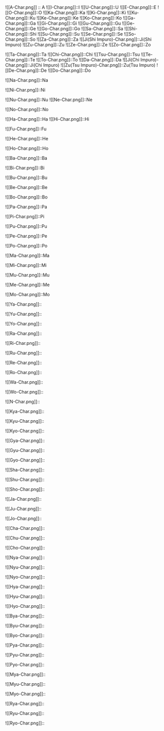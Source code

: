 
![[A-Char.png]] :: A <!--SR:!2024-04-01,15,290-->
![[I-Char.png]]::I <!--SR:!2024-04-02,16,290-->
![[U-Char.png]]::U <!--SR:!2024-03-30,13,290-->
![[E-Char.png]]::E <!--SR:!2024-04-03,17,290-->
![[O-Char.png]]::O <!--SR:!2024-03-30,13,290-->
![[Ka-Char.png]]::Ka <!--SR:!2024-03-30,13,290-->
![[Ki-Char.png]]::Ki <!--SR:!2024-04-02,16,290-->
![[Ku-Char.png]]::Ku <!--SR:!2024-03-30,13,290-->
![[Ke-Char.png]]::Ke <!--SR:!2024-03-19,2,250-->
![[Ko-Char.png]]::Ko <!--SR:!2024-03-25,10,270-->
![[Ga-Char.png]]::Ga <!--SR:!2024-03-31,14,290-->
![[Gi-Char.png]]::Gi <!--SR:!2024-03-19,2,250-->
![[Gu-Char.png]]::Gu <!--SR:!2024-03-31,14,290-->
![[Ge-Char.png]]::Ge <!--SR:!2024-03-19,2,250-->
![[Go-Char.png]]::Go <!--SR:!2024-04-02,16,290-->
![[Sa-Char.png]]::Sa <!--SR:!2024-03-31,14,290-->
![[Shi-Char.png]]::Shi <!--SR:!2024-04-03,17,290-->
![[Su-Char.png]]::Su <!--SR:!2024-04-01,15,290-->
![[Se-Char.png]]::Se <!--SR:!2024-03-26,11,270-->
![[So-Char.png]]::So <!--SR:!2024-03-18,1,210-->
![[Za-Char.png]]::Za <!--SR:!2024-04-03,17,290-->
![[Ji(Shi Impuro)-Char.png]]::Ji(Shi Impuro) <!--SR:!2024-03-31,14,290-->
![[Zu-Char.png]]::Zu <!--SR:!2024-03-28,11,270-->
![[Ze-Char.png]]::Ze <!--SR:!2024-03-21,6,250-->
![[Zo-Char.png]]::Zo <!--SR:!2024-03-18,3,230-->

![[Ta-Char.png]]::Ta <!--SR:!2024-03-29,12,270-->
![[Chi-Char.png]]::Chi <!--SR:!2024-03-30,13,290-->
![[Tsu-Char.png]]::Tsu <!--SR:!2024-03-31,14,290-->
![[Te-Char.png]]::Te <!--SR:!2024-03-31,14,290-->
![[To-Char.png]]::To <!--SR:!2024-03-31,14,290-->
![[Da-Char.png]]::Da <!--SR:!2024-04-01,15,290-->
![[Ji(Chi Impuro)-Char.png]]::Ji(Chi Impuro) <!--SR:!2024-03-31,14,290-->
![[Zu(Tsu Impuro)-Char.png]]::Zu(Tsu Impuro) <!--SR:!2024-03-19,2,250-->
![[De-Char.png]]::De <!--SR:!2024-03-27,10,270-->
![[Do-Char.png]]::Do <!--SR:!2024-04-01,15,290-->

![[Na-Char.png]]::Na <!--SR:!2024-03-19,2,223-->

![[Ni-Char.png]]::Ni <!--SR:!2024-03-23,6,263-->

![[Nu-Char.png]]::Nu <!--SR:!2024-03-18,1,203-->
![[Ne-Char.png]]::Ne <!--SR:!2024-03-19,2,223-->

![[No-Char.png]]::No <!--SR:!2024-03-19,2,243-->

![[Ha-Char.png]]::Ha <!--SR:!2024-03-19,2,223-->
![[Hi-Char.png]]::Hi <!--SR:!2024-04-04,18,303-->

![[Fu-Char.png]]::Fu <!--SR:!2024-04-04,18,303-->

![[He-Char.png]]::He <!--SR:!2024-03-19,2,263-->

![[Ho-Char.png]]::Ho <!--SR:!2024-03-18,1,203-->

![[Ba-Char.png]]::Ba <!--SR:!2024-03-19,2,243-->

![[Bi-Char.png]]::Bi <!--SR:!2024-03-18,3,263-->

![[Bu-Char.png]]::Bu <!--SR:!2024-04-03,17,303-->

![[Be-Char.png]]::Be <!--SR:!2024-03-18,3,263-->

![[Bo-Char.png]]::Bo <!--SR:!2024-03-20,3,243-->

![[Pa-Char.png]]::Pa <!--SR:!2024-03-19,2,263-->

![[Pi-Char.png]]::Pi <!--SR:!2024-03-18,3,263-->

![[Pu-Char.png]]::Pu <!--SR:!2024-04-03,17,303-->

![[Pe-Char.png]]::Pe <!--SR:!2024-03-18,3,263-->

![[Po-Char.png]]::Po <!--SR:!2024-04-03,17,303-->

![[Ma-Char.png]]::Ma <!--SR:!2024-04-04,18,303-->

![[Mi-Char.png]]::Mi <!--SR:!2024-03-18,1,203-->

![[Mu-Char.png]]::Mu <!--SR:!2024-03-18,1,222-->

![[Me-Char.png]]::Me <!--SR:!2024-03-19,2,223-->

![[Mo-Char.png]]::Mo <!--SR:!2024-03-20,3,243-->

![[Ya-Char.png]]::


![[Yu-Char.png]]::

![[Yo-Char.png]]::

![[Ra-Char.png]]::

![[Ri-Char.png]]::

![[Ru-Char.png]]::

![[Re-Char.png]]::

![[Ro-Char.png]]::

![[Wa-Char.png]]::

![[Wo-Char.png]]::

![[N-Char.png]]::

![[Kya-Char.png]]::

![[Kyu-Char.png]]::

![[Kyo-Char.png]]::

![[Gya-Char.png]]::

![[Gyu-Char.png]]::

![[Gyo-Char.png]]::

![[Sha-Char.png]]::

![[Shu-Char.png]]::

![[Sho-Char.png]]::

![[Ja-Char.png]]::

![[Ju-Char.png]]::

![[Jo-Char.png]]::

![[Cha-Char.png]]::

![[Chu-Char.png]]::

![[Cho-Char.png]]::

![[Nya-Char.png]]::

![[Nyu-Char.png]]::

![[Nyo-Char.png]]::

![[Hya-Char.png]]::

![[Hyu-Char.png]]::

![[Hyo-Char.png]]::

![[Bya-Char.png]]::

![[Byu-Char.png]]::

![[Byo-Char.png]]::

![[Pya-Char.png]]::

![[Pyu-Char.png]]::

![[Pyo-Char.png]]::

![[Mya-Char.png]]::

![[Myu-Char.png]]::

![[Myo-Char.png]]::

![[Rya-Char.png]]::

![[Ryu-Char.png]]::

![[Ryo-Char.png]]::









